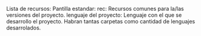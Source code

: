 Lista de recursos:
    Pantilla estandar:
        rec: Recursos comunes para la/las versiones del proyecto.
        lenguaje del proyecto: Lenguaje con el que se desarrollo el proyecto. Habran tantas carpetas como cantidad de lenguajes desarrolados.